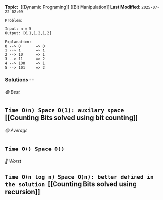 **Topic:**  [[Dynamic Programing]] [[Bit Manipulation]]
**Last Modified**:  `2025-07-22 02:09`

`Problem: `
```
Input: n = 5
Output: [0,1,1,2,1,2]

Explanation:
0 --> 0       => 0
1 --> 1       => 1
2 --> 10      => 1
3 --> 11      => 2
4 --> 100     => 1
5 --> 101     => 2
```

### Solutions -- 

###### 🟢 Best
 `Time O(n) Space O(1): auxilary space`  [[Counting Bits solved using bit counting]]
----------------------------------------------------------------------------------------------
###### 🟡 Average
 `Time O() Space O()` 
----------------------------------------------------------------------------------------------
###### 🔴 Worst
 `Time O(n log n) Space O(n): better defined in the solution`  [[Counting Bits solved using recursion]]
----------------------------------------------------------------------------------------------

